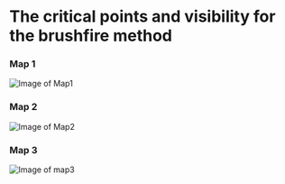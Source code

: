 # The critical points and visibility for the brushfire method

### Map 1

![Image of Map1](https://github.com/ancker1/RCA5-PRO/blob/master/Test/Critical%20Points/Brushfire/BrushfireCriticalPointsVisibilityMap1.png)

### Map 2

![Image of Map2](https://github.com/ancker1/RCA5-PRO/blob/master/Test/Critical%20Points/Brushfire/BrushfireCriticalPointsVisibilityMap2.png)

### Map 3

![Image of map3](https://github.com/ancker1/RCA5-PRO/blob/master/Test/Critical%20Points/Brushfire/BrushfireCriticalPointsVisibilityMap3.png)
